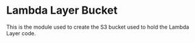 # Lambda Layer Bucket
This is the module used to create the S3 bucket used to hold the Lambda Layer code.